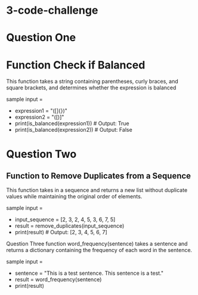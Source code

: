 # 3-code-challenge

# Question One
# Function Check if Balanced
This function takes a string containing parentheses, curly braces, and square brackets, and determines whether 
the expression is balanced

sample input = 
- expression1 = "([]{})"
- expression2 = "([)]"
- print(is_balanced(expression1))  # Output: True
- print(is_balanced(expression2))  # Output: False


# Question Two
## Function to Remove Duplicates from a Sequence
This function takes in a sequence and returns a new list without duplicate values while maintaining the original order of elements.

sample input = 

- input_sequence = [2, 3, 2, 4, 5, 3, 6, 7, 5]
- result = remove_duplicates(input_sequence)
- print(result)  # Output: [2, 3, 4, 5, 6, 7]

Question Three
function word_frequency(sentence) takes a sentence and returns a dictionary containing the frequency of each 
word in the sentence. 

sample input = 

- sentence = "This is a test sentence. This sentence is a test."
- result = word_frequency(sentence)
- print(result)
